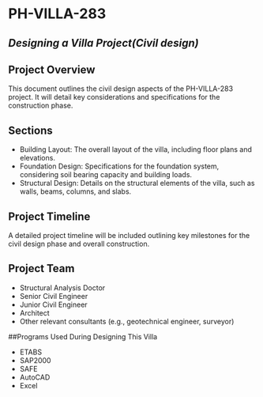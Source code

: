 # PH-VILLA-283
## _Designing a Villa Project(Civil design)_

## Project Overview

This document outlines the civil design aspects of the PH-VILLA-283 project. It will detail key considerations and specifications for the construction phase.


## Sections

* Building Layout:  The overall layout of the villa, including floor plans and elevations.
* Foundation Design: Specifications for the foundation system, considering soil bearing capacity and building loads.
* Structural Design: Details on the structural elements of the villa, such as walls, beams, columns, and slabs.


## Project Timeline

A detailed project timeline will be included outlining key milestones for the civil design phase and overall construction.

## Project Team

* Structural Analysis Doctor
* Senior Civil Engineer
* Junior Civil Engineer
* Architect
* Other relevant consultants (e.g., geotechnical engineer, surveyor)

##Programs Used During Designing This Villa
* ETABS
* SAP2000
* SAFE
* AutoCAD
* Excel

